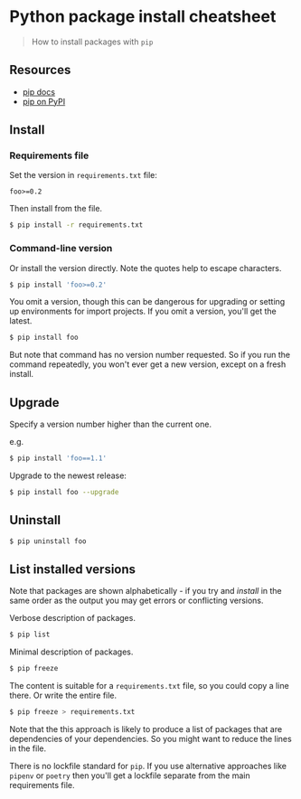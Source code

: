 # Python package install cheatsheet
> How to install packages with `pip`

## Resources

- [pip docs](https://pip.readthedocs.io/)
- [pip on PyPI](https://pypi.org/project/pip/)


## Install

### Requirements file

Set the version in `requirements.txt` file:

```
foo>=0.2
```

Then install from the file.

```sh
$ pip install -r requirements.txt
```


### Command-line version

Or install the version directly. Note the quotes help to escape characters.

```sh
$ pip install 'foo>=0.2'
```

You omit a version, though this can be dangerous for upgrading or setting up environments for import projects. If you omit a version, you'll get the latest.

```sh
$ pip install foo
```

But note that command has no version number requested. So if you run the command repeatedly, you won't ever get a new version, except on a fresh install.

## Upgrade

Specify a version number higher than the current one.

e.g.

```sh
$ pip install 'foo==1.1'

```

Upgrade to the newest release:

```sh
$ pip install foo --upgrade
```

## Uninstall

```sh
$ pip uninstall foo
```

## List installed versions

<!-- TODO move this content to Learn to Code and keep commands lean. See if there are other commands or flags to use here too -->

Note that packages are shown alphabetically - if you try and _install_ in the same order as the output you may get errors or conflicting versions.
 
Verbose description of packages.

```sh
$ pip list
```

Minimal description of packages.

```sh
$ pip freeze
```

 The content is suitable for a `requirements.txt` file, so you could copy a line there. Or write the entire file.
 
```sh
$ pip freeze > requirements.txt
```

Note that the this approach is likely to produce a list of packages that are dependencies of your dependencies. So you might want to reduce the lines in the file.

There is no lockfile standard for `pip`. If you use alternative approaches like `pipenv` or `poetry` then you'll get a lockfile separate from the main requirements file.
<!--stackedit_data:
eyJkaXNjdXNzaW9ucyI6eyJKcnVCYUZQbUJJelBzbUpjIjp7In
RleHQiOiJodHRwczovL3B5cGkub3JnL3Byb2plY3QvcGlwLyIs
ImVuZCI6MjU3LCJzdGFydCI6MjU3fX0sImNvbW1lbnRzIjp7Im
g4M2tWeFVtUXRYbmxUbXciOnsiZGlzY3Vzc2lvbklkIjoiSnJ1
QmFGUG1CSXpQc21KYyIsInN1YiI6ImdoOjE4NzUwNzQ1IiwidG
V4dCI6IkFkZCBsaW5rIiwiY3JlYXRlZCI6MTU4NzQ2Nzc0Mjg2
Nn0sIjRkMjJWWkxKWm5weGFjbHUiOnsiZGlzY3Vzc2lvbklkIj
oiSnJ1QmFGUG1CSXpQc21KYyIsInN1YiI6ImdoOjE4NzUwNzQ1
IiwidGV4dCI6ImRvbmUiLCJjcmVhdGVkIjoxNTg3NDY3Nzc0ND
E0fX0sImhpc3RvcnkiOlsxNjA0ODc5MzA5XX0=
-->